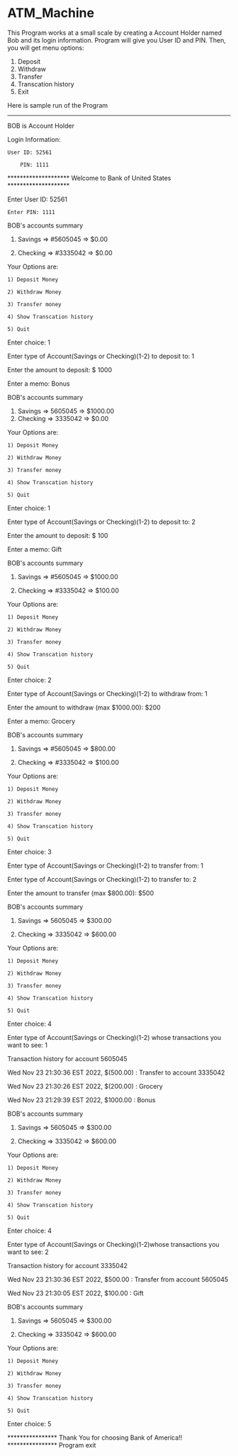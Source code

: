 # ATM_Machine

This Program works at a small scale by creating a Account Holder named Bob and its login information. Program will give you User ID and PIN. Then, you will get menu options:

1) Deposit
2) Withdraw
3) Transfer
4) Transcation history
5) Exit

Here is sample run of the Program

*******************************************************************************

BOB is Account Holder

Login Information:

	User ID: 52561
  
        PIN: 1111
	

******************** Welcome to Bank of United States ********************



Enter User ID: 52561

    Enter PIN: 1111


BOB's accounts summary

1) Savings =>          #5605045 =>          $0.00 

2) Checking  =>       #3335042 =>         $0.00 

Your Options are:

	1) Deposit Money
	
	2) Withdraw Money
	
	3) Transfer money
	
	4) Show Transcation history
	
	5) Quit

Enter choice: 1

Enter type of Account(Savings or Checking)(1-2) to deposit to: 1

Enter the amount to deposit: $ 1000

Enter a memo: Bonus


BOB's accounts summary

1) Savings  =>    5605045 =>    $1000.00 
2) Checking  =>   3335042 =>    $0.00 

Your Options are:

	1) Deposit Money
	
	2) Withdraw Money
	
	3) Transfer money
	
	4) Show Transcation history
	
	5) Quit

Enter choice: 1

Enter type of Account(Savings or Checking)(1-2) to deposit to: 2

Enter the amount to deposit: $ 100

Enter a memo: Gift


BOB's accounts summary

1) Savings =>	#5605045 =>	$1000.00 

2) Checking =>	#3335042 =>	$100.00 

Your Options are:

	1) Deposit Money
	
	2) Withdraw Money
	
	3) Transfer money
	
	4) Show Transcation history
	
	5) Quit
	

Enter choice: 2

Enter type of Account(Savings or Checking)(1-2) to withdraw from: 1

Enter the amount to withdraw (max $1000.00): $200

Enter a memo: Grocery



BOB's accounts summary

1) Savings =>   #5605045 =>  $800.00 
 
2) Checking =>  #3335042 =>  $100.00 


Your Options are:

	1) Deposit Money
	
	2) Withdraw Money
	
	3) Transfer money
	
	4) Show Transcation history
	
	5) Quit




Enter choice: 3

Enter type of Account(Savings or Checking)(1-2) to transfer from: 1

Enter type of Account(Savings or Checking)(1-2) to transfer to: 2

Enter the amount to transfer (max $800.00): $500


BOB's accounts summary

1) Savings =>  5605045 =>   $300.00 

2) Checking =>  3335042 =>  $600.00 

Your Options are:

	1) Deposit Money
	
	2) Withdraw Money
	
	3) Transfer money
	
	4) Show Transcation history
	
	5) Quit
	
	
	

Enter choice: 
4

Enter type of Account(Savings or Checking)(1-2) whose transactions you want to see: 1

Transaction history for account 5605045

Wed Nov 23 21:30:36 EST 2022, $(500.00) : Transfer to account 3335042

Wed Nov 23 21:30:26 EST 2022, $(200.00) : Grocery

Wed Nov 23 21:29:39 EST 2022, $1000.00 : Bonus




BOB's accounts summary

1) Savings =>  5605045 =>   $300.00 

2) Checking =>  3335042 =>  $600.00 

Your Options are:


	1) Deposit Money

	2) Withdraw Money
	
	3) Transfer money
	
	4) Show Transcation history
	
	5) Quit



Enter choice: 4

Enter type of Account(Savings or Checking)(1-2)whose transactions you want to see: 2


Transaction history for account 3335042

Wed Nov 23 21:30:36 EST 2022, $500.00 : Transfer from account 5605045

Wed Nov 23 21:30:05 EST 2022, $100.00 : Gift





BOB's accounts summary

1) Savings =>  5605045 =>   $300.00 

2) Checking =>  3335042 =>   $600.00 


Your Options are:

	1) Deposit Money
	
	2) Withdraw Money
	
	3) Transfer money
	
	4) Show Transcation history
	
	5) Quit

Enter choice: 5


****************  Thank You for choosing Bank of America!! ****************
Program exit
